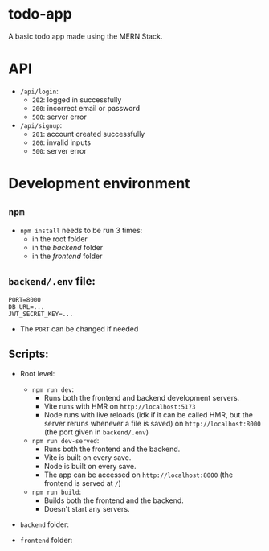 # todo-app

A basic todo app made using the MERN Stack.

# API

-   `/api/login`:
    -   `202`: logged in successfully
    -   `200`: incorrect email or password
    -   `500`: server error
-   `/api/signup`:
    -   `201`: account created successfully
    -   `200`: invalid inputs
    -   `500`: server error

# Development environment

## `npm`

-   `npm install` needs to be run 3 times:
    -   in the root folder
    -   in the _backend_ folder
    -   in the _frontend_ folder

## `backend/.env` file:

```
PORT=8000
DB_URL=...
JWT_SECRET_KEY=...
```

-   The `PORT` can be changed if needed

## Scripts:

-   Root level:

    -   `npm run dev`:
        -   Runs both the frontend and backend development servers.
        -   Vite runs with HMR on `http://localhost:5173`
        -   Node runs with live reloads (idk if it can be called HMR, but the server reruns whenever a file is saved) on `http://localhost:8000` (the port given in `backend/.env`)
    -   `npm run dev-served`:
        -   Runs both the frontend and the backend.
        -   Vite is built on every save.
        -   Node is built on every save.
        -   The app can be accessed on `http://localhost:8000` (the frontend is served at `/`)
    -   `npm run build`:
        -   Builds both the frontend and the backend.
        -   Doesn't start any servers.

-   `backend` folder:
-   `frontend` folder:

